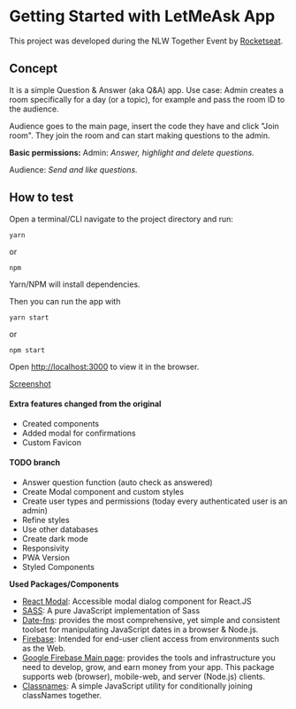 # Getting Started with LetMeAsk App

This project was developed during the NLW Together Event by [Rocketseat](https://www.rocketseat.com.br).

## Concept

It is a simple Question & Answer (aka Q&A) app.
Use case:
Admin creates a room specifically for a day (or a topic), for example and pass the room ID to the audience.

Audience goes to the main page, insert the code they have and click "Join room".
They join the room and can start making questions to the admin.

**Basic permissions:**
Admin: _Answer, highlight and delete questions._

Audience: _Send and like questions._

## How to test

Open a terminal/CLI navigate to the project directory and run:

`yarn`

or

`npm`

Yarn/NPM will install dependencies.

Then you can run the app with

`yarn start`

or

`npm start`

Open [http://localhost:3000](http://localhost:3000) to view it in the browser.

[Screenshot](/assets/images/letmeask_screenshot.jpg)

#### Extra features changed from the original

- Created components
- Added modal for confirmations
- Custom Favicon

#### TODO branch

- Answer question function (auto check as answered)
- Create Modal component and custom styles
- Create user types and permissions (today every authenticated user is an admin)
- Refine styles
- Use other databases
- Create dark mode
- Responsivity
- PWA Version
- Styled Components

**Used Packages/Components**

- [React Modal](https://www.npmjs.com/package/react-modal): Accessible modal dialog component for React.JS
- [SASS](https://www.npmjs.com/package/sass): A pure JavaScript implementation of Sass
- [Date-fns](https://www.npmjs.com/package/date-fns): provides the most comprehensive, yet simple and consistent toolset
  for manipulating JavaScript dates in a browser & Node.js.
- [Firebase](https://www.npmjs.com/package/firebase): Intended for end-user client access from environments such as the Web.
- [Google Firebase Main page](https://firebase.google.com): provides the tools and infrastructure you need to develop, grow, and earn money from your app. This package supports web (browser), mobile-web, and server (Node.js) clients.
- [Classnames](https://www.npmjs.com/package/classnames): A simple JavaScript utility for conditionally joining classNames together.
